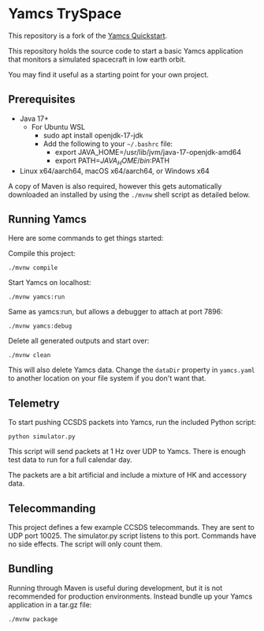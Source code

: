 # Yamcs TrySpace

This repository is a fork of the [Yamcs Quickstart](https://github.com/yamcs/quickstart).

This repository holds the source code to start a basic Yamcs application that monitors a simulated spacecraft in low earth orbit.

You may find it useful as a starting point for your own project.


## Prerequisites

* Java 17+
  * For Ubuntu WSL
    * sudo apt install openjdk-17-jdk
    * Add the following to your `~/.bashrc` file:
      * export JAVA_HOME=/usr/lib/jvm/java-17-openjdk-amd64
      * export PATH=$JAVA_HOME/bin:$PATH
* Linux x64/aarch64, macOS x64/aarch64, or Windows x64

A copy of Maven is also required, however this gets automatically downloaded an installed by using the `./mvnw` shell script as detailed below.


## Running Yamcs

Here are some commands to get things started:

Compile this project:

    ./mvnw compile

Start Yamcs on localhost:

    ./mvnw yamcs:run

Same as yamcs:run, but allows a debugger to attach at port 7896:

    ./mvnw yamcs:debug
    
Delete all generated outputs and start over:

    ./mvnw clean

This will also delete Yamcs data. Change the `dataDir` property in `yamcs.yaml` to another location on your file system if you don't want that.


## Telemetry

To start pushing CCSDS packets into Yamcs, run the included Python script:

    python simulator.py

This script will send packets at 1 Hz over UDP to Yamcs. There is enough test data to run for a full calendar day.

The packets are a bit artificial and include a mixture of HK and accessory data.


## Telecommanding

This project defines a few example CCSDS telecommands. They are sent to UDP port 10025. The simulator.py script listens to this port. Commands  have no side effects. The script will only count them.


## Bundling

Running through Maven is useful during development, but it is not recommended for production environments. Instead bundle up your Yamcs application in a tar.gz file:

    ./mvnw package
